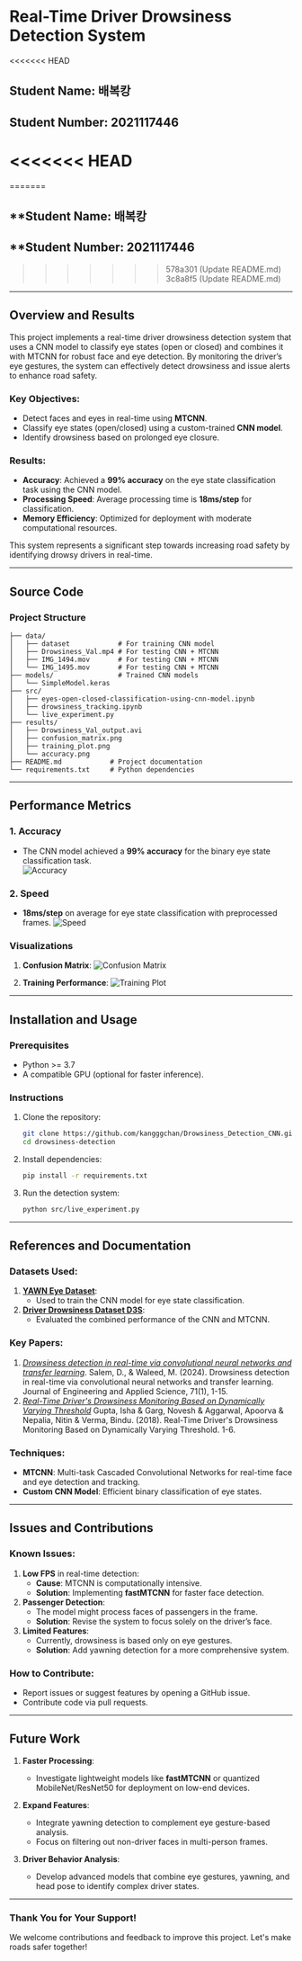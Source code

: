 # **Real-Time Driver Drowsiness Detection System**
<<<<<<< HEAD
## Student Name: 배복캉
## Student Number: 2021117446
<<<<<<< HEAD
=======

=======
## **Student Name: 배복캉
## **Student Number: 2021117446
>>>>>>> 578a301 (Update README.md)
>>>>>>> 3c8a8f5 (Update README.md)
---

## **Overview and Results**

This project implements a real-time driver drowsiness detection system that uses a CNN model to classify eye states (open or closed) and combines it with MTCNN for robust face and eye detection. By monitoring the driver’s eye gestures, the system can effectively detect drowsiness and issue alerts to enhance road safety.  

### **Key Objectives:**
- Detect faces and eyes in real-time using **MTCNN**.  
- Classify eye states (open/closed) using a custom-trained **CNN model**.  
- Identify drowsiness based on prolonged eye closure.

### **Results:**
- **Accuracy**: Achieved a **99% accuracy** on the eye state classification task using the CNN model.  
- **Processing Speed**: Average processing time is **18ms/step** for classification.  
- **Memory Efficiency**: Optimized for deployment with moderate computational resources.  

This system represents a significant step towards increasing road safety by identifying drowsy drivers in real-time.

---

## **Source Code**

### **Project Structure**
```
├── data/                
│   ├── dataset            # For training CNN model
│   ├── Drowsiness_Val.mp4 # For testing CNN + MTCNN
│   ├── IMG_1494.mov       # For testing CNN + MTCNN
│   └── IMG_1495.mov       # For testing CNN + MTCNN
├── models/                # Trained CNN models
│   └── SimpleModel.keras 
├── src/
│   ├── eyes-open-closed-classification-using-cnn-model.ipynb   
│   ├── drowsiness_tracking.ipynb  
│   └── live_experiment.py         
├── results/
│   ├── Drowsiness_Val_output.avi
│   ├── confusion_matrix.png
│   ├── training_plot.png
│   └── accuracy.png
├── README.md            # Project documentation
└── requirements.txt     # Python dependencies
```
---

## **Performance Metrics**

### **1. Accuracy**
- The CNN model achieved a **99% accuracy** for the binary eye state classification task.  
![Accuracy](results/accuracy.png)
### **2. Speed**
- **18ms/step** on average for eye state classification with preprocessed frames.
   ![Speed](results/speed_per_step.png)
### **Visualizations**
1. **Confusion Matrix**:
   ![Confusion Matrix](results/confusion_matrix.png)

2. **Training Performance**:
   ![Training Plot](results/training_plot.png)
   
---

## **Installation and Usage**

### **Prerequisites**
- Python >= 3.7
- A compatible GPU (optional for faster inference).

### **Instructions**
1. Clone the repository:
   ```bash
   git clone https://github.com/kangggchan/Drowsiness_Detection_CNN.git
   cd drowsiness-detection
   ```
2. Install dependencies:
   ```bash
   pip install -r requirements.txt
   ```
3. Run the detection system:
   ```bash
   python src/live_experiment.py
   ```

---
## **References and Documentation**

### **Datasets Used**:
1. **[YAWN Eye Dataset](www.kaggle.com/datasets/serenaraju/yawn-eye-dataset-new)**:
   - Used to train the CNN model for eye state classification.  
2. **[Driver Drowsiness Dataset D3S](https://github.com/bindujiit/Driver-Drowsiness-Dataset-D3S-)**:
   - Evaluated the combined performance of the CNN and MTCNN.  

### **Key Papers**:
1. *[Drowsiness detection in real-time
via convolutional neural networks and transfer
learning](https://doi.org/10.1186/s44147-024-00457-z)*.
Salem, D., & Waleed, M. (2024). Drowsiness detection in real-time via convolutional neural networks and transfer learning. Journal of Engineering and Applied Science, 71(1), 1-15.
3. *[Real-Time Driver's Drowsiness Monitoring Based on Dynamically Varying Threshold](http://dx.doi.org/10.1109/IC3.2018.8530651)*
Gupta, Isha & Garg, Novesh & Aggarwal, Apoorva & Nepalia, Nitin & Verma, Bindu. (2018). Real-Time Driver's Drowsiness Monitoring Based on Dynamically Varying Threshold. 1-6.

### **Techniques**:
- **MTCNN**: Multi-task Cascaded Convolutional Networks for real-time face and eye detection and tracking.  
- **Custom CNN Model**: Efficient binary classification of eye states.  

---

## **Issues and Contributions**

### **Known Issues**:
1. **Low FPS** in real-time detection:
   - **Cause**: MTCNN is computationally intensive.  
   - **Solution**: Implementing **fastMTCNN** for faster face detection.  
2. **Passenger Detection**:
   - The model might process faces of passengers in the frame.  
   - **Solution**: Revise the system to focus solely on the driver’s face.  
3. **Limited Features**:
   - Currently, drowsiness is based only on eye gestures.  
   - **Solution**: Add yawning detection for a more comprehensive system.

### **How to Contribute**:
- Report issues or suggest features by opening a GitHub issue.  
- Contribute code via pull requests.  

---

## **Future Work**

1. **Faster Processing**:  
   - Investigate lightweight models like **fastMTCNN** or quantized MobileNet/ResNet50 for deployment on low-end devices.  

2. **Expand Features**:  
   - Integrate yawning detection to complement eye gesture-based analysis.  
   - Focus on filtering out non-driver faces in multi-person frames.  

3. **Driver Behavior Analysis**:  
   - Develop advanced models that combine eye gestures, yawning, and head pose to identify complex driver states.

---

### **Thank You for Your Support!**  
We welcome contributions and feedback to improve this project. Let's make roads safer together!
